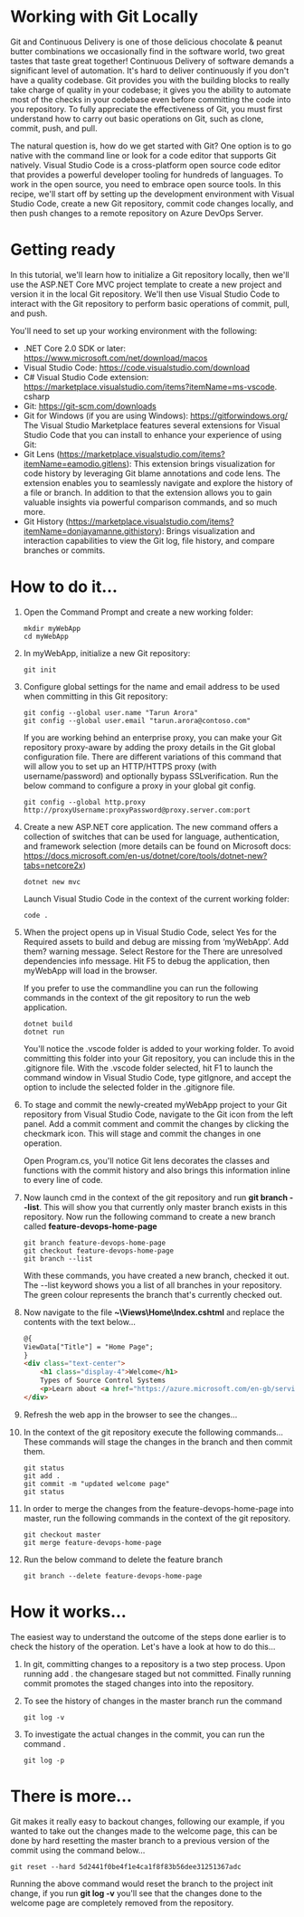 # Working with Git Locally

Git and Continuous Delivery is one of those delicious chocolate & peanut butter combinations we occasionally find in the software world, two great tastes that taste great together! Continuous Delivery of software demands a significant level of automation. It's hard to deliver continuously if you don't have a quality codebase. Git provides you with the building blocks to really take charge of quality in your
codebase; it gives you the ability to automate most of the checks in your codebase even before committing the code into you repository. To fully appreciate the effectiveness of Git, you must first understand how to carry out basic operations on Git, such as clone, commit, push, and pull.


The natural question is, how do we get started with Git? One option is to go native with the command line or look for a code editor that supports Git natively. Visual Studio Code is a cross-platform open source code editor that provides a powerful developer tooling for hundreds of languages. To work in the open source, you need to embrace open source tools. In this recipe, we'll start off by setting up the
development environment with Visual Studio Code, create a new Git repository, commit code changes locally, and then push changes to a remote repository on Azure DevOps Server.


# Getting ready

In this tutorial, we'll learn how to initialize a Git repository locally, then we'll use the ASP.NET Core MVC project template to create a new project and version it in the local Git repository. We'll then use Visual Studio Code to interact with the Git repository to perform basic operations of commit, pull, and push.

You'll need to set up your working environment with the following:

- .NET Core 2.0 SDK or later: https://www.microsoft.com/net/download/macos
- Visual Studio Code: https://code.visualstudio.com/download
- C# Visual Studio Code extension: https://marketplace.visualstudio.com/items?itemName=ms-vscode.
csharp
- Git: https://git-scm.com/downloads
- Git for Windows (if you are using Windows): https://gitforwindows.org/
The Visual Studio Marketplace features several extensions for Visual Studio Code that you can install to enhance your experience of using Git:
- Git Lens (https://marketplace.visualstudio.com/items?itemName=eamodio.gitlens): This extension brings visualization for code history by leveraging Git blame annotations and code lens. The extension enables you to seamlessly navigate and explore the history of a file or branch. In addition to that the extension allows you to gain valuable insights via powerful comparison commands, and so much more.
- Git History (https://marketplace.visualstudio.com/items?itemName=donjayamanne.githistory): Brings
visualization and interaction capabilities to view the Git log, file history, and compare branches or
commits.

# How to do it…
1. Open the Command Prompt and create a new working folder:

    
    ```
    mkdir myWebApp
    cd myWebApp
    ```
2. In myWebApp, initialize a new Git repository:
    
    ```
    git init
    ```
3. Configure global settings for the name and email address to be used when committing in this Git repository:
    ```
    git config --global user.name "Tarun Arora"
    git config --global user.email "tarun.arora@contoso.com"
    ```

    If you are working behind an enterprise proxy, you can make your Git repository proxy-aware by adding the proxy details in the Git global configuration file. There are different variations of this command that will allow you to set up an HTTP/HTTPS proxy (with username/password) and optionally bypass SSLverification. Run the below command to configure a proxy in your global git config.
    ```
    git config --global http.proxy
    http://proxyUsername:proxyPassword@proxy.server.com:port
    ```
4. Create a new ASP.NET core application. The new command offers a collection of switches that can be used for language, authentication, and framework selection (more details can be found on Microsoft docs: https://docs.microsoft.com/en-us/dotnet/core/tools/dotnet-new?tabs=netcore2x)
   
    ```
    dotnet new mvc
    ```
    Launch Visual Studio Code in the context of the current working folder:
    ```
    code .
    ```
5. When the project opens up in Visual Studio Code, select Yes for the Required assets to build and debug are missing from ‘myWebApp’. Add them? warning message. Select Restore for the There are unresolved dependencies info message. Hit F5 to debug the application, then myWebApp will load in the browser.

    If you prefer to use the commandline you can run the following commands in the context of the git repository to run the web application.
    
    ```
    dotnet build
    dotnet run
    ```
    
    You'll notice the .vscode folder is added to your working folder. To avoid committing this folder into your Git repository, you can include this in the .gitignore file. With the .vscode folder selected, hit F1 to launch the command window in Visual Studio Code, type gitIgnore, and accept the option to include the selected folder in the .gitignore file.

6. To stage and commit the newly-created myWebApp project to your Git repository from Visual Studio Code, navigate to the Git icon from the left panel. Add a commit comment and commit the changes by clicking the checkmark icon. This will stage and commit the changes in one operation.

    Open Program.cs, you'll notice Git lens decorates the classes and functions with the commit history and also brings this information inline to every line of code.

7. Now launch cmd in the context of the git repository and run **git branch --list**. This will show you that currently only master branch exists in this repository. Now run the following command to create a new branch called **feature-devops-home-page**

    ```
    git branch feature-devops-home-page
    git checkout feature-devops-home-page
    git branch --list
    ```

    With these commands, you have created a new branch, checked it out. The --list keyword shows you a list of all branches in your repository. The green colour represents the branch that's currently checked out.

8. Now navigate to the file **~\Views\Home\Index.cshtml** and replace the contents with the text below...

    ```html
    @{
    ViewData["Title"] = "Home Page";
    }
    <div class="text-center">
        <h1 class="display-4">Welcome</h1>
        Types of Source Control Systems 
        <p>Learn about <a href="https://azure.microsoft.com/en-gb/services/devops/">Azure DevOps</a>.</p>
    </div>
    ```

9. Refresh the web app in the browser to see the changes…

10.  In the context of the git repository execute the following commands… These commands will stage the changes in the branch and then commit them.
        ```
        git status
        git add .
        git commit -m "updated welcome page"
        git status
        ```

11.   In order to merge the changes from the feature-devops-home-page into master, run the following commands in the context of the git repository.

        ```
        git checkout master
        git merge feature-devops-home-page
        ```

12. Run the below command to delete the feature branch

    ```
    git branch --delete feature-devops-home-page
    ```

# How it works…

The easiest way to understand the outcome of the steps done earlier is to check the history of the operation. Let's have a look at how to do this…

1. In git, committing changes to a repository is a two step process. Upon running add . the changesare staged but not committed. Finally running commit promotes the staged changes into into the repository.

2. To see the history of changes in the master branch run the command
    ```
    git log -v
    ```

3. To investigate the actual changes in the commit, you can run the command .
    ```
    git log -p
    ```

# There is more…

Git makes it really easy to backout changes, following our example, if you wanted to take out the changes made to the welcome page, this can be done by hard resetting the master branch to a previous version of the commit using the command below…

```
git reset --hard 5d2441f0be4f1e4ca1f8f83b56dee31251367adc
```

Running the above command would reset the branch to the project init change, if you run **git log -v** you'll see that the changes done to the welcome page are completely removed from the repository.

